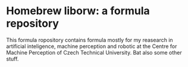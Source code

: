 # Homebrew liborw: a formula repository

This formula ropository contains formula mostly for my reasearch in artificial
inteligence, machine perception and robotic at the Centre for Machine Perception
of Czech Technical University. Bat also some other stuff.
